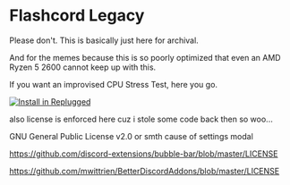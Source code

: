# Flashcord Legacy

Please don't. This is basically just here for archival.

And for the memes because this is so poorly optimized that even an AMD Ryzen 5 2600 cannot keep up with this.

If you want an improvised CPU Stress Test, here you go.

[![Install in Replugged](https://img.shields.io/badge/-Install%20in%20Replugged-blue?style=for-the-badge&logo=none)](https://replugged.dev/install?identifier=SiriusBYT/flashcord-legacy&source=github)


also license is enforced here cuz i stole some code back then so woo...

GNU General Public License v2.0 or smth cause of settings modal

https://github.com/discord-extensions/bubble-bar/blob/master/LICENSE

https://github.com/mwittrien/BetterDiscordAddons/blob/master/LICENSE
